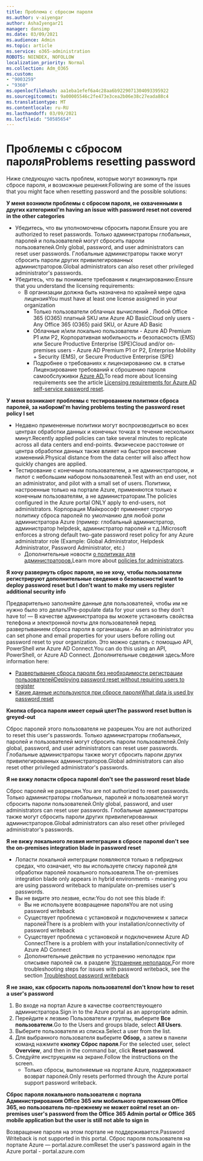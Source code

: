 ```yaml
---
title: Проблема с сбросом пароля
ms.author: v-aiyengar
author: AshaIyengar21
manager: dansimp
ms.date: 03/09/2021
ms.audience: Admin
ms.topic: article
ms.service: o365-administration
ROBOTS: NOINDEX, NOFOLLOW
localization_priority: Normal
ms.collection: Adm_O365
ms.custom:
- "9003259"
- "9360"
ms.openlocfilehash: aa1eba1efef6a4c28aa6b9229071304093395922
ms.sourcegitcommit: 9a00005546c2fe473e3cea2b06e38c27eada88c4
ms.translationtype: MT
ms.contentlocale: ru-RU
ms.lasthandoff: 03/09/2021
ms.locfileid: "50585654"
---
```

# <a name="problems-resetting-password"></a><span data-ttu-id="d2e5a-102">Проблемы с сбросом пароля</span><span class="sxs-lookup"><span data-stu-id="d2e5a-102">Problems resetting password</span></span>

<span data-ttu-id="d2e5a-103">Ниже следующую часть проблем, которые могут возникнуть при сбросе пароля, и возможные решения:</span><span class="sxs-lookup"><span data-stu-id="d2e5a-103">Following are some of the issues that you might face when resetting password and the possible solutions:</span></span>

<span data-ttu-id="d2e5a-104">**У меня возникли проблемы с сбросом пароля, не охваченными в других категориях**</span><span class="sxs-lookup"><span data-stu-id="d2e5a-104">**I'm having an issue with password reset not covered in the other categories**</span></span>

- <span data-ttu-id="d2e5a-105">Убедитесь, что вы уполномочены сбросить пароли.</span><span class="sxs-lookup"><span data-stu-id="d2e5a-105">Ensure you are authorized to reset passwords.</span></span> <span data-ttu-id="d2e5a-106">Только администраторы глобальных, паролей и пользователей могут сбросить пароли пользователей.</span><span class="sxs-lookup"><span data-stu-id="d2e5a-106">Only global, password, and user administrators can reset user passwords.</span></span> <span data-ttu-id="d2e5a-107">Глобальные администраторы также могут сбросить пароли других привилегированных администраторов.</span><span class="sxs-lookup"><span data-stu-id="d2e5a-107">Global administrators can also reset other privileged administrator's passwords.</span></span>
- <span data-ttu-id="d2e5a-108">Убедитесь, что вы понимаете требования к лицензированию:</span><span class="sxs-lookup"><span data-stu-id="d2e5a-108">Ensure that you understand the licensing requirements:</span></span>
    - <span data-ttu-id="d2e5a-109">В организации должна быть назначена по крайней мере одна лицензия</span><span class="sxs-lookup"><span data-stu-id="d2e5a-109">You must have at least one license assigned in your organization</span></span>
        - <span data-ttu-id="d2e5a-110">Только пользователи облачных вычислений . Любой Office 365 (O365) платный SKU или Azure AD Basic</span><span class="sxs-lookup"><span data-stu-id="d2e5a-110">Cloud only users - Any Office 365 (O365) paid SKU, or Azure AD Basic</span></span>
        - <span data-ttu-id="d2e5a-111">Облачные и/или локально пользователи - Azure AD Premium P1 или P2, Корпоративная мобильность и безопасность (EMS) или Secure Productive Enterprise (SPE)</span><span class="sxs-lookup"><span data-stu-id="d2e5a-111">Cloud and/or on-premises users - Azure AD Premium P1 or P2, Enterprise Mobility + Security (EMS), or Secure Productive Enterprise (SPE)</span></span>
        - <span data-ttu-id="d2e5a-112">Подробнее о требованиях к лицензированию см. в статье Лицензирование требований к сброшению пароля самообслуживки [Azure AD.](https://docs.microsoft.com/azure/active-directory/active-directory-passwords-licensing?WT.mc_id=Portal-Microsoft_Azure_Support)</span><span class="sxs-lookup"><span data-stu-id="d2e5a-112">To read more about licensing requirements see the article [Licensing requirements for Azure AD self-service password reset](https://docs.microsoft.com/azure/active-directory/active-directory-passwords-licensing?WT.mc_id=Portal-Microsoft_Azure_Support).</span></span>

<span data-ttu-id="d2e5a-113">**У меня возникают проблемы с тестированием политики сброса паролей, за набором**</span><span class="sxs-lookup"><span data-stu-id="d2e5a-113">**I'm having problems testing the password reset policy I set**</span></span>

- <span data-ttu-id="d2e5a-114">Недавно примененные политики могут воспроизводиться во всех центрах обработки данных и конечных точках в течение нескольких минут.</span><span class="sxs-lookup"><span data-stu-id="d2e5a-114">Recently applied policies can take several minutes to replicate across all data centers and end-points.</span></span> <span data-ttu-id="d2e5a-115">Физическое расстояние от центра обработки данных также влияет на быстрое внесение изменений.</span><span class="sxs-lookup"><span data-stu-id="d2e5a-115">Physical distance from the data center will also affect how quickly changes are applied.</span></span>
- <span data-ttu-id="d2e5a-116">Тестирование с конечным пользователем, а не администратором, и пилот с небольшим набором пользователей.</span><span class="sxs-lookup"><span data-stu-id="d2e5a-116">Test with an end user, not an administrator, and pilot with a small set of users.</span></span> <span data-ttu-id="d2e5a-117">Политики, настроенные только на портале Azure, применяются только к конечным пользователям, а не администраторам.</span><span class="sxs-lookup"><span data-stu-id="d2e5a-117">The policies configured in the Azure portal ONLY apply to end-users, not administrators.</span></span> <span data-ttu-id="d2e5a-118">Корпорация Майкрософт применяет строгую политику сброса паролей по умолчанию для любой роли администратора Azure (пример: глобальный администратор, администратор helpdesk, администратор паролей и т.д.)</span><span class="sxs-lookup"><span data-stu-id="d2e5a-118">Microsoft enforces a strong default two-gate password reset policy for any Azure administrator role (Example: Global Administrator, Helpdesk Administrator, Password Administrator, etc.)</span></span>
    - <span data-ttu-id="d2e5a-119">Дополнительные новости [о политиках для администраторов.](https://docs.microsoft.com/azure/active-directory/active-directory-passwords-policy?WT.mc_id=Portal-Microsoft_Azure_Support#administrator-password-policy-differences)</span><span class="sxs-lookup"><span data-stu-id="d2e5a-119">Learn more about [policies for administrators](https://docs.microsoft.com/azure/active-directory/active-directory-passwords-policy?WT.mc_id=Portal-Microsoft_Azure_Support#administrator-password-policy-differences).</span></span>

<span data-ttu-id="d2e5a-120">**Я хочу развернуть сброс пароля, но не хочу, чтобы пользователи регистрируют дополнительные сведения о безопасности**</span><span class="sxs-lookup"><span data-stu-id="d2e5a-120">**I want to deploy password reset but I don't want to make my users register additional security info**</span></span>

<span data-ttu-id="d2e5a-121">Предварительно заполняйте данные для пользователей, чтобы им не нужно было это делать!</span><span class="sxs-lookup"><span data-stu-id="d2e5a-121">Pre-populate data for your users so they don't have to!</span></span> <span data-ttu-id="d2e5a-122">— В качестве администратора вы можете установить свойства телефона и электронной почты для пользователей перед развертыванием сброса пароля в организации.</span><span class="sxs-lookup"><span data-stu-id="d2e5a-122">- As an administrator you can set phone and email properties for your users before rolling out password reset to your organization.</span></span> <span data-ttu-id="d2e5a-123">Это можно сделать с помощью API, PowerShell или Azure AD Connect.</span><span class="sxs-lookup"><span data-stu-id="d2e5a-123">You can do this using an API, PowerShell, or Azure AD Connect.</span></span> <span data-ttu-id="d2e5a-124">Дополнительные сведения здесь:</span><span class="sxs-lookup"><span data-stu-id="d2e5a-124">More information here:</span></span>
- [<span data-ttu-id="d2e5a-125">Развертывание сброса пароля без необходимости регистрации пользователей</span><span class="sxs-lookup"><span data-stu-id="d2e5a-125">Deploying password reset without requiring users to register</span></span>](https://docs.microsoft.com/azure/active-directory/active-directory-passwords-policy?WT.mc_id=Portal-Microsoft_Azure_Support#administrator-password-policy-differences)
- [<span data-ttu-id="d2e5a-126">Какие данные используются при сбросе пароля</span><span class="sxs-lookup"><span data-stu-id="d2e5a-126">What data is used by password reset</span></span>](https://docs.microsoft.com/azure/active-directory/active-directory-passwords-data?WT.mc_id=Portal-Microsoft_Azure_Support)

<span data-ttu-id="d2e5a-127">**Кнопка сброса пароля имеет серый цвет**</span><span class="sxs-lookup"><span data-stu-id="d2e5a-127">**The password reset button is greyed-out**</span></span>

<span data-ttu-id="d2e5a-128">Сброс паролей этого пользователя не разрешен.</span><span class="sxs-lookup"><span data-stu-id="d2e5a-128">You are not authorized to reset this user's passwords.</span></span> <span data-ttu-id="d2e5a-129">Только администраторы глобальных, паролей и пользователей могут сбросить пароли пользователей.</span><span class="sxs-lookup"><span data-stu-id="d2e5a-129">Only global, password, and user administrators can reset user passwords.</span></span> <span data-ttu-id="d2e5a-130">Глобальные администраторы также могут сбросить пароли других привилегированных администраторов.</span><span class="sxs-lookup"><span data-stu-id="d2e5a-130">Global administrators can also reset other privileged administrator's passwords.</span></span>

<span data-ttu-id="d2e5a-131">**Я не вижу лопасти сброса пароля**</span><span class="sxs-lookup"><span data-stu-id="d2e5a-131">**I don't see the password reset blade**</span></span>

<span data-ttu-id="d2e5a-132">Сброс паролей не разрешен.</span><span class="sxs-lookup"><span data-stu-id="d2e5a-132">You are not authorized to reset passwords.</span></span> <span data-ttu-id="d2e5a-133">Только администраторы глобальных, паролей и пользователей могут сбросить пароли пользователей.</span><span class="sxs-lookup"><span data-stu-id="d2e5a-133">Only global, password, and user administrators can reset user passwords.</span></span> <span data-ttu-id="d2e5a-134">Глобальные администраторы также могут сбросить пароли других привилегированных администраторов.</span><span class="sxs-lookup"><span data-stu-id="d2e5a-134">Global administrators can also reset other privileged administrator's passwords.</span></span>

<span data-ttu-id="d2e5a-135">**Я не вижу локального лезвия интеграции в сбросе пароля**</span><span class="sxs-lookup"><span data-stu-id="d2e5a-135">**I don't see the on-premises integration blade in password reset**</span></span>

- <span data-ttu-id="d2e5a-136">Лопасти локальной интеграции появляются только в гибридных средах, что означает, что вы используете списку паролей для обработки паролей локального пользователя.</span><span class="sxs-lookup"><span data-stu-id="d2e5a-136">The on-premises integration blade only appears in hybrid environments - meaning you are using password writeback to manipulate on-premises user's passwords.</span></span>
- <span data-ttu-id="d2e5a-137">Вы не видите это лезвие, если:</span><span class="sxs-lookup"><span data-stu-id="d2e5a-137">You do not see this blade if:</span></span>
    - <span data-ttu-id="d2e5a-138">Вы не используете возвращение пароля</span><span class="sxs-lookup"><span data-stu-id="d2e5a-138">You are not using password writeback</span></span>
    - <span data-ttu-id="d2e5a-139">Существует проблема с установкой и подключением к записи паролей</span><span class="sxs-lookup"><span data-stu-id="d2e5a-139">There is a problem with your installation/connectivity of password writeback</span></span>
    - <span data-ttu-id="d2e5a-140">Существует проблема с установкой и подключением Azure AD Connect</span><span class="sxs-lookup"><span data-stu-id="d2e5a-140">There is a problem with your installation/connectivity of Azure AD Connect</span></span>
    - <span data-ttu-id="d2e5a-141">Дополнительные действия по устранению неполадок при списывке паролей см. в разделе [Устранение неполадок.](https://docs.microsoft.com/azure/active-directory/active-directory-passwords-data?WT.mc_id=Portal-Microsoft_Azure_Support)</span><span class="sxs-lookup"><span data-stu-id="d2e5a-141">For more troubleshooting steps for issues with password writeback, see the section [Troubleshoot password writeback](https://docs.microsoft.com/azure/active-directory/active-directory-passwords-data?WT.mc_id=Portal-Microsoft_Azure_Support)</span></span>

<span data-ttu-id="d2e5a-142">**Я не знаю, как сбросить пароль пользователя**</span><span class="sxs-lookup"><span data-stu-id="d2e5a-142">**I don't know how to reset a user's password**</span></span>

1. <span data-ttu-id="d2e5a-143">Во входе на портал Azure в качестве соответствующего администратора.</span><span class="sxs-lookup"><span data-stu-id="d2e5a-143">Sign in to the Azure portal as an appropriate admin.</span></span>
1. <span data-ttu-id="d2e5a-144">Перейдите к лезвию Пользователи и группы, выберите **Все пользователи**.</span><span class="sxs-lookup"><span data-stu-id="d2e5a-144">Go to the Users and groups blade, select **All Users**.</span></span>
1. <span data-ttu-id="d2e5a-145">Выберите пользователя из списка.</span><span class="sxs-lookup"><span data-stu-id="d2e5a-145">Select a user from the list.</span></span>
1. <span data-ttu-id="d2e5a-146">Для выбранного пользователя выберите **Обзор,** а затем в панели команд нажмите **кнопку Сброс пароля**.</span><span class="sxs-lookup"><span data-stu-id="d2e5a-146">For the selected user, select **Overview**, and then in the command bar, click **Reset password**.</span></span>
1. <span data-ttu-id="d2e5a-147">Следуйте инструкциям на экране.</span><span class="sxs-lookup"><span data-stu-id="d2e5a-147">Follow the instructions on the screen.</span></span>
    - <span data-ttu-id="d2e5a-148">Только сбросы, выполняемые на портале Azure, поддерживают возврат паролей.</span><span class="sxs-lookup"><span data-stu-id="d2e5a-148">Only resets performed through the Azure portal support password writeback.</span></span>

<span data-ttu-id="d2e5a-149">**Сброс пароля локального пользователя с портала Администрирования Office 365 или мобильного приложения Office 365, но пользователь по-прежнему не может войти**</span><span class="sxs-lookup"><span data-stu-id="d2e5a-149">**I reset an on-premises user's password from the Office 365 Admin portal or Office 365 mobile application but the user is still not able to sign in**</span></span>

<span data-ttu-id="d2e5a-150">Возвращение пароля на этом портале не поддерживается.</span><span class="sxs-lookup"><span data-stu-id="d2e5a-150">Password Writeback is not supported in this portal.</span></span> <span data-ttu-id="d2e5a-151">Сброс пароля пользователя на портале Azure — portal.azure.com</span><span class="sxs-lookup"><span data-stu-id="d2e5a-151">Reset the user's password again in the Azure portal - portal.azure.com</span></span>


